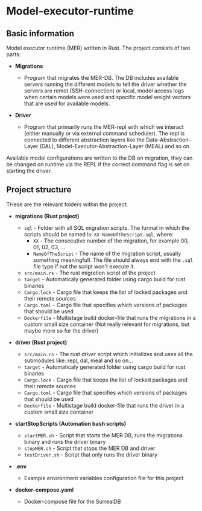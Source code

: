 # Model-executor-runtime

## Basic information

Model executor runtime (MER) written in Rust. The project consists of two parts:

- **Migrations**
    - Program that migrates the MER-DB. The DB includes available servers running the different models to tell the driver whether the servers are remot (SSH-connection) or local, model access logs when certain models were used and specific model weight vectors that are used for available models.

- **Driver**
    - Program that primarily runs the MER-repl with which we interact (either manually or via external command scheduler). The repl is connected to different abstraction layers like the Data-Abstraction-Layer (DAL), Model-Executor-Abstraction-Layer (MEAL) and so on.

Available model configurations are written to the DB on migration, they can be changed on runtime via the REPL if the correct command flag is set on starting the driver.


## Project structure

THese are the relevant folders within the project:

- **migrations (Rust project)**
    - `sql` - Folder with all SQL migration scripts. The format in which the scripts should be named is: ```XX-NameOfTheScript.sql```, where:
        - `XX` -  The consecutive number of the migration, for example 00, 01, 02, 03, ...
        - `NameOfTheScript` - The name of the migration script, usually something meaningfull. The file should always end with the `.sql` file type if not the script won't execute it.
    - `src/main.rs` - The rust migration script of the project
    - `target` - Automaticaly generated folder using cargo build for rust binaries
    - `Cargo.lock` - Cargo file that keeps the list of locked packages and their remote sources
    - `Cargo.toml` - Cargo file that specifies which versions of packages that should be used
    - `Dockerfile` - Multistage build docker-file that runs the migrations in a custom small size container (Not really relevant for migrations, but maybe more so for the driver)

- **driver (Rust project)**
    - `src/main.rs` - The rust driver script which initializes and uses all the submodules like: repl, dal, meal and so on...
    - `target` - Automaticaly generated folder using cargo build for rust binaries
    - `Cargo.lock` - Cargo file that keeps the list of locked packages and their remote sources
    - `Cargo.toml` - Cargo file that specifies which versions of packages that should be used
    - `Dockerfile` - Multistage build docker-file that runs the driver in a custom small size container

- **startStopScripts (Automation bash scripts)**
    - `startMER.sh` - Script that starts the MER DB, runs the migrations binary and runs the driver binary
    - `stopMER.sh` - Script that stops the MER DB and driver
    - `testDriver.sh` - Script that only runs the driver binary

- **.env**
    - Example environment variables configuration file for this project

- **docker-compose.yaml**
    - Docker-compose file for the SurrealDB
